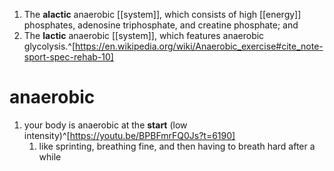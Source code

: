 1. The **alactic** anaerobic [[system]], which consists of high [[energy]] phosphates, adenosine triphosphate, and creatine phosphate; and
2. The **lactic** anaerobic [[system]], which features anaerobic glycolysis.^[https://en.wikipedia.org/wiki/Anaerobic_exercise#cite_note-sport-spec-rehab-10]

# anaerobic
1. your body is anaerobic at the **start** (low intensity)^[https://youtu.be/BPBFmrFQ0Js?t=6190]
	1. like sprinting, breathing fine, and then having to breath hard after a while